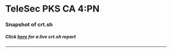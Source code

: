 # TeleSec PKS CA 4:PN
### Snapshot of crt.sh
##### Click [here](https://crt.sh/?q=DC68C2548BA1B23EE0D8D5502FF3EF6799C0C4B0099E8019020B4ED1341C2021) for a live crt.sh report

---
